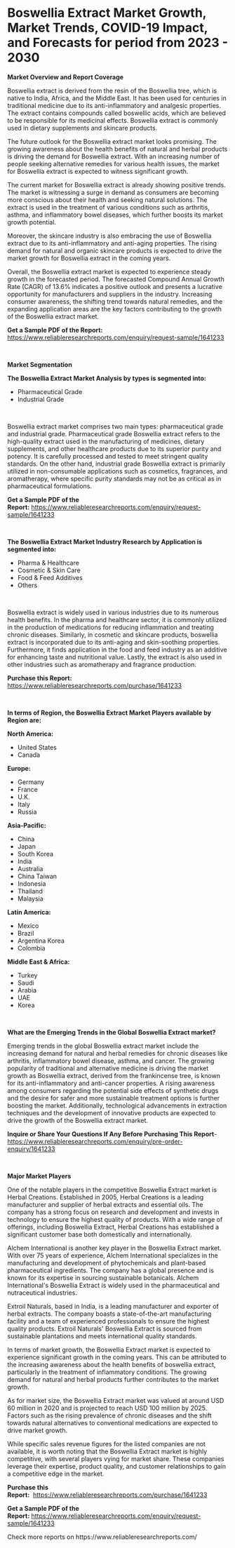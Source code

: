 <p><h1>Boswellia Extract Market Growth, Market Trends, COVID-19 Impact, and Forecasts for period from 2023 - 2030</h1></p><p><strong>Market Overview and Report Coverage</strong></p>
<p><p>Boswellia extract is derived from the resin of the Boswellia tree, which is native to India, Africa, and the Middle East. It has been used for centuries in traditional medicine due to its anti-inflammatory and analgesic properties. The extract contains compounds called boswellic acids, which are believed to be responsible for its medicinal effects. Boswellia extract is commonly used in dietary supplements and skincare products.</p><p>The future outlook for the Boswellia extract market looks promising. The growing awareness about the health benefits of natural and herbal products is driving the demand for Boswellia extract. With an increasing number of people seeking alternative remedies for various health issues, the market for Boswellia extract is expected to witness significant growth.</p><p>The current market for Boswellia extract is already showing positive trends. The market is witnessing a surge in demand as consumers are becoming more conscious about their health and seeking natural solutions. The extract is used in the treatment of various conditions such as arthritis, asthma, and inflammatory bowel diseases, which further boosts its market growth potential.</p><p>Moreover, the skincare industry is also embracing the use of Boswellia extract due to its anti-inflammatory and anti-aging properties. The rising demand for natural and organic skincare products is expected to drive the market growth for Boswellia extract in the coming years.</p><p>Overall, the Boswellia extract market is expected to experience steady growth in the forecasted period. The forecasted Compound Annual Growth Rate (CAGR) of 13.6% indicates a positive outlook and presents a lucrative opportunity for manufacturers and suppliers in the industry. Increasing consumer awareness, the shifting trend towards natural remedies, and the expanding application areas are the key factors contributing to the growth of the Boswellia extract market.</p></p>
<p><strong>Get a Sample PDF of the Report:</strong> <a href="https://www.reliableresearchreports.com/enquiry/request-sample/1641233">https://www.reliableresearchreports.com/enquiry/request-sample/1641233</a></p>
<p>&nbsp;</p>
<p><strong>Market Segmentation</strong></p>
<p><strong>The Boswellia Extract Market Analysis by types is segmented into:</strong></p>
<p><ul><li>Pharmaceutical Grade</li><li>Industrial Grade</li></ul></p>
<p>&nbsp;</p>
<p><p>Boswellia extract market comprises two main types: pharmaceutical grade and industrial grade. Pharmaceutical grade Boswellia extract refers to the high-quality extract used in the manufacturing of medicines, dietary supplements, and other healthcare products due to its superior purity and potency. It is carefully processed and tested to meet stringent quality standards. On the other hand, industrial grade Boswellia extract is primarily utilized in non-consumable applications such as cosmetics, fragrances, and aromatherapy, where specific purity standards may not be as critical as in pharmaceutical formulations.</p></p>
<p><strong>Get a Sample PDF of the Report:</strong>&nbsp;<a href="https://www.reliableresearchreports.com/enquiry/request-sample/1641233">https://www.reliableresearchreports.com/enquiry/request-sample/1641233</a></p>
<p>&nbsp;</p>
<p><strong>The Boswellia Extract Market Industry Research by Application is segmented into:</strong></p>
<p><ul><li>Pharma & Healthcare</li><li>Cosmetic & Skin Care</li><li>Food & Feed Additives</li><li>Others</li></ul></p>
<p>&nbsp;</p>
<p><p>Boswellia extract is widely used in various industries due to its numerous health benefits. In the pharma and healthcare sector, it is commonly utilized in the production of medications for reducing inflammation and treating chronic diseases. Similarly, in cosmetic and skincare products, boswellia extract is incorporated due to its anti-aging and skin-soothing properties. Furthermore, it finds application in the food and feed industry as an additive for enhancing taste and nutritional value. Lastly, the extract is also used in other industries such as aromatherapy and fragrance production.</p></p>
<p><strong>Purchase this Report:</strong>&nbsp; <a href="https://www.reliableresearchreports.com/purchase/1641233">https://www.reliableresearchreports.com/purchase/1641233</a></p>
<p>&nbsp;</p>
<p><strong>In terms of Region, the Boswellia Extract Market Players available by Region are:</strong></p>
<p>
    <p> <strong> North America: </strong>
        <ul>
            <li>United States</li>
            <li>Canada</li>
        </ul>
        </p> 
    <p> <strong> Europe: </strong>
        <ul>
            <li>Germany</li>
            <li>France</li>
            <li>U.K.</li>
            <li>Italy</li>
            <li>Russia</li>
        </ul>
        </p> 
    <p> <strong> Asia-Pacific: </strong>
        <ul>
            <li>China</li>
            <li>Japan</li>
            <li>South Korea</li>
            <li>India</li>
            <li>Australia</li>
            <li>China Taiwan</li>
            <li>Indonesia</li>
            <li>Thailand</li>
            <li>Malaysia</li>
        </ul>
        </p> 
    <p> <strong> Latin America: </strong>
        <ul>
            <li>Mexico</li>
            <li>Brazil</li>
            <li>Argentina Korea</li>
            <li>Colombia</li>
        </ul>
        </p> 
    <p> <strong> Middle East & Africa: </strong>
        <ul>
            <li>Turkey</li>
            <li>Saudi</li>
            <li>Arabia</li>
            <li>UAE</li>
            <li>Korea</li>
        </ul>
    </p>
    </p>
<p>&nbsp;</p>
<p><strong>What are the Emerging Trends in the Global Boswellia Extract market?</strong></p>
<p><p>Emerging trends in the global Boswellia extract market include the increasing demand for natural and herbal remedies for chronic diseases like arthritis, inflammatory bowel disease, asthma, and cancer. The growing popularity of traditional and alternative medicine is driving the market growth as Boswellia extract, derived from the frankincense tree, is known for its anti-inflammatory and anti-cancer properties. A rising awareness among consumers regarding the potential side effects of synthetic drugs and the desire for safer and more sustainable treatment options is further boosting the market. Additionally, technological advancements in extraction techniques and the development of innovative products are expected to drive the growth of the Boswellia extract market.</p></p>
<p><strong>Inquire or Share Your Questions If Any Before Purchasing This Report</strong>- <a href="https://www.reliableresearchreports.com/enquiry/pre-order-enquiry/1641233">https://www.reliableresearchreports.com/enquiry/pre-order-enquiry/1641233</a></p>
<p>&nbsp;</p>
<p><strong>Major Market Players</strong></p>
<p><p>One of the notable players in the competitive Boswellia Extract market is Herbal Creations. Established in 2005, Herbal Creations is a leading manufacturer and supplier of herbal extracts and essential oils. The company has a strong focus on research and development and invests in technology to ensure the highest quality of products. With a wide range of offerings, including Boswellia Extract, Herbal Creations has established a significant customer base both domestically and internationally.</p><p>Alchem International is another key player in the Boswellia Extract market. With over 75 years of experience, Alchem International specializes in the manufacturing and development of phytochemicals and plant-based pharmaceutical ingredients. The company has a global presence and is known for its expertise in sourcing sustainable botanicals. Alchem International's Boswellia Extract is widely used in the pharmaceutical and nutraceutical industries.</p><p>Extroil Naturals, based in India, is a leading manufacturer and exporter of herbal extracts. The company boasts a state-of-the-art manufacturing facility and a team of experienced professionals to ensure the highest quality products. Extroil Naturals' Boswellia Extract is sourced from sustainable plantations and meets international quality standards.</p><p>In terms of market growth, the Boswellia Extract market is expected to experience significant growth in the coming years. This can be attributed to the increasing awareness about the health benefits of boswellia extract, particularly in the treatment of inflammatory conditions. The growing demand for natural and herbal products further contributes to the market growth.</p><p>As for market size, the Boswellia Extract market was valued at around USD 60 million in 2020 and is projected to reach USD 100 million by 2025. Factors such as the rising prevalence of chronic diseases and the shift towards natural alternatives to conventional medications are expected to drive market growth.</p><p>While specific sales revenue figures for the listed companies are not available, it is worth noting that the Boswellia Extract market is highly competitive, with several players vying for market share. These companies leverage their expertise, product quality, and customer relationships to gain a competitive edge in the market.</p></p>
<p><strong>Purchase this Report:</strong>&nbsp;&nbsp;<a href="https://www.reliableresearchreports.com/purchase/1641233">https://www.reliableresearchreports.com/purchase/1641233</a></p>
<p></p>
<p><strong>Get a Sample PDF of the Report:</strong>&nbsp;<a href="https://www.reliableresearchreports.com/enquiry/request-sample/1641233">https://www.reliableresearchreports.com/enquiry/request-sample/1641233</a></p>
<p>Check more reports on https://www.reliableresearchreports.com/</p>